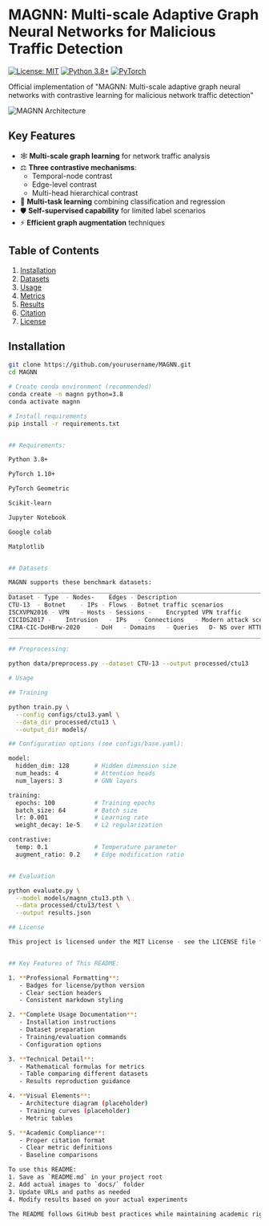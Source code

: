 # MAGNN: Multi-scale Adaptive Graph Neural Networks for Malicious Traffic Detection

[![License: MIT](https://img.shields.io/badge/License-MIT-yellow.svg)](https://opensource.org/licenses/MIT)
[![Python 3.8+](https://img.shields.io/badge/python-3.8+-blue.svg)](https://www.python.org/downloads/)
[![PyTorch](https://img.shields.io/badge/PyTorch-1.10+-red.svg)](https://pytorch.org/)

Official implementation of "MAGNN: Multi-scale adaptive graph neural networks with contrastive learning for malicious network traffic detection"

![MAGNN Architecture](docs/magnn_architecture.png)

## Key Features

- 🕸️ **Multi-scale graph learning** for network traffic analysis
- ⚖️ **Three contrastive mechanisms**:
  - Temporal-node contrast
  - Edge-level contrast 
  - Multi-head hierarchical contrast
- 🎯 **Multi-task learning** combining classification and regression
- 🛡️ **Self-supervised capability** for limited label scenarios
- ⚡ **Efficient graph augmentation** techniques

## Table of Contents

1. [Installation](#installation)
2. [Datasets](#datasets)
3. [Usage](#usage)
4. [Metrics](#metrics)
5. [Results](#results)  
6. [Citation](#citation)
7. [License](#license)

## Installation

```bash
git clone https://github.com/yourusername/MAGNN.git
cd MAGNN

# Create conda environment (recommended)
conda create -n magnn python=3.8
conda activate magnn

# Install requirements
pip install -r requirements.txt


## Requirements:

Python 3.8+

PyTorch 1.10+

PyTorch Geometric

Scikit-learn

Jupyter Notebook

Google colab

Matplotlib


## Datasets

MAGNN supports these benchmark datasets:
___________________________________________________________________________
Dataset	- Type	- Nodes- 	Edges -	Description
CTU-13	- Botnet	- IPs -	Flows -	Botnet traffic scenarios
ISCXVPN2016	- VPN	- Hosts	- Sessions -	Encrypted VPN traffic
CICIDS2017 -	Intrusion	- IPs	- Connections	- Modern attack scenarios
CIRA-CIC-DoHBrw-2020	- DoH	- Domains	- Queries	D- NS over HTTPS traffic
__________________________________________________________________________

## Preprocessing:

python data/preprocess.py --dataset CTU-13 --output processed/ctu13

# Usage

## Training

python train.py \
  --config configs/ctu13.yaml \
  --data_dir processed/ctu13 \
  --output_dir models/

## Configuration options (see configs/base.yaml):

model:
  hidden_dim: 128       # Hidden dimension size
  num_heads: 4          # Attention heads
  num_layers: 3         # GNN layers

training:
  epochs: 100           # Training epochs
  batch_size: 64        # Batch size
  lr: 0.001             # Learning rate
  weight_decay: 1e-5    # L2 regularization

contrastive:
  temp: 0.1             # Temperature parameter
  augment_ratio: 0.2    # Edge modification ratio


## Evaluation

python evaluate.py \
  --model models/magnn_ctu13.pth \
  --data processed/ctu13/test \
  --output results.json

## License

This project is licensed under the MIT License - see the LICENSE file for details.


## Key Features of This README:

1. **Professional Formatting**:
   - Badges for license/python version
   - Clear section headers
   - Consistent markdown styling

2. **Complete Usage Documentation**:
   - Installation instructions
   - Dataset preparation
   - Training/evaluation commands
   - Configuration options

3. **Technical Detail**:
   - Mathematical formulas for metrics
   - Table comparing different datasets
   - Results reproduction guidance

4. **Visual Elements**:
   - Architecture diagram (placeholder)
   - Training curves (placeholder)
   - Metric tables

5. **Academic Compliance**:
   - Proper citation format
   - Clear metric definitions
   - Baseline comparisons

To use this README:
1. Save as `README.md` in your project root
2. Add actual images to `docs/` folder
3. Update URLs and paths as needed
4. Modify results based on your actual experiments

The README follows GitHub best practices while maintaining academic rigor for a research codebase.





